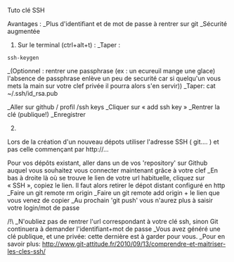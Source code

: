 ﻿Tuto clé SSH

Avantages : _Plus d'identifiant et de mot de passe à rentrer sur git
                     _Sécurité augmentée

1) Sur le terminal (ctrl+alt+t) :
_Taper :
```
ssh-keygen
```
_(Optionnel : rentrer une passphrase (ex : un ecureuil mange une glace) l'absence de passphrase enlève un peu de securité car si quelqu'un vous mets la main sur votre clef privée il pourra alors s'en servir))
_Taper: cat ~/.ssh/id_rsa.pub

_Aller sur github / profil /ssh keys
_Cliquer sur « add ssh key »
_Rentrer la clé (publique!)
_Enregistrer

2)
Lors de la création d'un nouveau dépots utiliser l'adresse SSH ( git.... ) et pas celle commençant par http://...

Pour vos dépôts existant, aller dans un de vos 'repository' sur Github auquel vous souhaitez vous connecter maintenant grâce à votre clef
_En bas à droite là où se trouve le lien de votre url habituelle, cliquez sur « SSH », copiez le lien.
Il faut alors retirer le dépot distant configuré en http
_Faire un git remote rm origin 
_Faire un git remote add origin + le lien que vous venez de copier
_Au prochain 'git push' vous n'aurez plus à saisir votre login/mot de passe

/!\ 
_N'oubliez pas de rentrer l'url correspondant à votre clé ssh, sinon Git continuera à demander l'identifiant+mot de passe
_Vous avez généré une clé publique, et une privée: cette dernière est à garder pour vous.
_Pour en savoir plus: http://www.git-attitude.fr/2010/09/13/comprendre-et-maitriser-les-cles-ssh/
